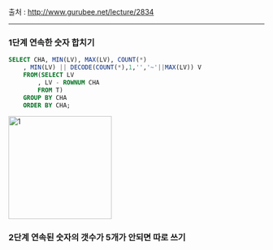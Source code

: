출처 : http://www.gurubee.net/lecture/2834

----

### 1단계 연속한 숫자 합치기
```SQL
SELECT CHA, MIN(LV), MAX(LV), COUNT(*)
    , MIN(LV) || DECODE(COUNT(*),1,'','~'||MAX(LV)) V
    FROM(SELECT LV
        , LV - ROWNUM CHA
        FROM T)
    GROUP BY CHA
    ORDER BY CHA;
```
<img width="203" alt="1" src="https://user-images.githubusercontent.com/34879309/85935347-c601e780-b92a-11ea-877b-6badf430b65c.PNG">


### 2단계 연속된 숫자의 갯수가 5개가 안되면 따로 쓰기
```SQL


```
